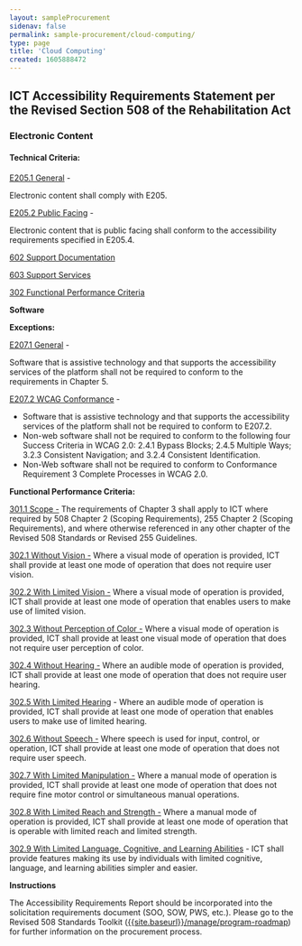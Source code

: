 ```yaml
---
layout: sampleProcurement
sidenav: false 
permalink: sample-procurement/cloud-computing/
type: page
title: 'Cloud Computing'
created: 1605888472
---
```


## **ICT Accessibility Requirements Statement per the Revised Section 508 of the Rehabilitation Act**

### **Electronic Content**

#### **Technical Criteria:**

[E205.1 General][1] -

Electronic content shall comply with E205.

[E205.2 Public Facing][2] -

Electronic content that is public facing shall conform to the accessibility requirements specified in E205.4.

[602 Support Documentation][3]

[603 Support Services][3]

[302 Functional Performance Criteria][3]

**Software**

**Exceptions:**

[E207.1 General][4] -

Software that is assistive technology and that supports the accessibility services of the platform shall not be required to conform to the requirements in Chapter 5.

[E207.2 WCAG Conformance][5] -

  * Software that is assistive technology and that supports the accessibility services of the platform shall not be required to conform to E207.2.
  * Non-web software shall not be required to conform to the following four Success Criteria in WCAG 2.0: 2.4.1 Bypass Blocks; 2.4.5 Multiple Ways; 3.2.3 Consistent Navigation; and 3.2.4 Consistent Identification.
  * Non-Web software shall not be required to conform to Conformance Requirement 3 Complete Processes in WCAG 2.0.

**Functional Performance Criteria:**

[301.1 Scope -][6] The requirements of Chapter 3 shall apply to ICT where required by 508 Chapter 2 (Scoping Requirements), 255 Chapter 2 (Scoping Requirements), and where otherwise referenced in any other chapter of the Revised 508 Standards or Revised 255 Guidelines.

[302.1 Without Vision -][7] Where a visual mode of operation is provided, ICT shall provide at least one mode of operation that does not require user vision.

[302.2 With Limited Vision -][7] Where a visual mode of operation is provided, ICT shall provide at least one mode of operation that enables users to make use of limited vision.

[302.3 Without Perception of Color -][7] Where a visual mode of operation is provided, ICT shall provide at least one visual mode of operation that does not require user perception of color.

[302.4 Without Hearing -][7] Where an audible mode of operation is provided, ICT shall provide at least one mode of operation that does not require user hearing.

[302.5 With Limited Hearing][7] - Where an audible mode of operation is provided, ICT shall provide at least one mode of operation that enables users to make use of limited hearing.

[302.6 Without Speech -][7] Where speech is used for input, control, or operation, ICT shall provide at least one mode of operation that does not require user speech.

[302.7 With Limited Manipulation -][7] Where a manual mode of operation is provided, ICT shall provide at least one mode of operation that does not require fine motor control or simultaneous manual operations.

[302.8 With Limited Reach and Strength -][7] Where a manual mode of operation is provided, ICT shall provide at least one mode of operation that is operable with limited reach and limited strength.

[302.9 With Limited Language, Cognitive, and Learning Abilities][7] - ICT shall provide features making its use by individuals with limited cognitive, language, and learning abilities simpler and easier.

**Instructions**

The Accessibility Requirements Report should be incorporated into the solicitation requirements document (SOO, SOW, PWS, etc.). Please go to the Revised 508 Standards Toolkit ([{{site.baseurl}}/manage/program-roadmap][8])  for further information on the procurement process.

 [1]: {{site.baseurl}}/ict-accessibility#e205_1_general
 [2]: {{site.baseurl}}/ict-accessibility#e205_2_public_facing
 [3]: {{site.baseurl}}/ict-accessibility#602__603__302
 [4]: {{site.baseurl}}/ict-accessibility#e207_1_exception
 [5]: {{site.baseurl}}/ict-accessibility#e207_2_exception
 [6]: {{site.baseurl}}/ict-accessibility#e301_1
 [7]: {{site.baseurl}}/ict-accessibility#e302_1
 [8]: {{site.baseurl}}/manage/program-roadmap 